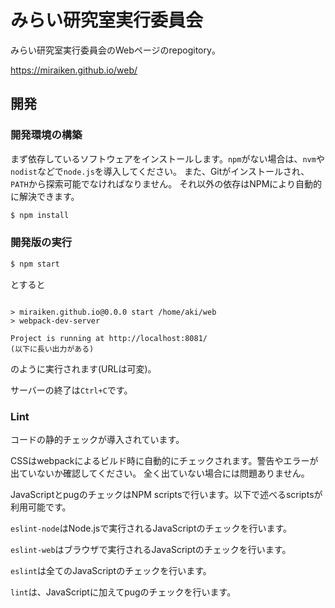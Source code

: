 # みらい研究室実行委員会

みらい研究室実行委員会のWebページのrepogitory。

https://miraiken.github.io/web/

## 開発

### 開発環境の構築

まず依存しているソフトウェアをインストールします。``npm``がない場合は、``nvm``や``nodist``などで``node.js``を導入してください。
また、Gitがインストールされ、`PATH`から探索可能でなければなりません。
それ以外の依存はNPMにより自動的に解決できます。

```bash
$ npm install
```

### 開発版の実行

```bash
$ npm start
```

とすると

```

> miraiken.github.io@0.0.0 start /home/aki/web
> webpack-dev-server

Project is running at http://localhost:8081/
(以下に長い出力がある)
```

のように実行されます(URLは可変)。

サーバーの終了は``Ctrl+C``です。

### Lint

コードの静的チェックが導入されています。

CSSはwebpackによるビルド時に自動的にチェックされます。警告やエラーが出ていないか確認してください。
全く出ていない場合には問題ありません。

JavaScriptとpugのチェックはNPM scriptsで行います。以下で述べるscriptsが利用可能です。

`eslint-node`はNode.jsで実行されるJavaScriptのチェックを行います。

`eslint-web`はブラウザで実行されるJavaScriptのチェックを行います。

`eslint`は全てのJavaScriptのチェックを行います。

`lint`は、JavaScriptに加えてpugのチェックを行います。
